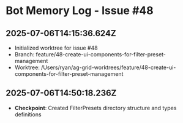 # Bot Memory Log - Issue #48

## 2025-07-06T14:15:36.624Z

- Initialized worktree for issue #48
- Branch: feature/48-create-ui-components-for-filter-preset-management
- Worktree: /Users/ryan/ag-grid-worktrees/feature/48-create-ui-components-for-filter-preset-management

## 2025-07-06T14:50:18.236Z

- **Checkpoint**: Created FilterPresets directory structure and types definitions
